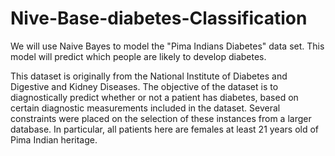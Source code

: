 # Nive-Base-diabetes-Classification

We will use Naive Bayes to model the "Pima Indians Diabetes" data set. This model will predict which people are likely to develop diabetes.

This dataset is originally from the National Institute of Diabetes and Digestive and Kidney Diseases. The objective of the dataset is to diagnostically predict whether or not a patient has diabetes, based on certain diagnostic measurements included in the dataset. Several constraints were placed on the selection of these instances from a larger database. In particular, all patients here are females at least 21 years old of Pima Indian heritage.
